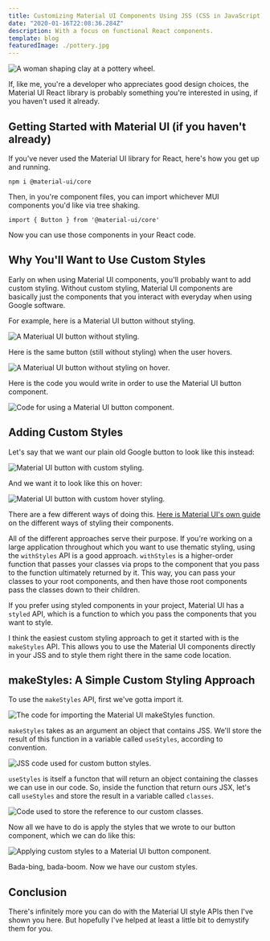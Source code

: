 ```yaml
---
title: Customizing Material UI Components Using JSS (CSS in JavaScript)
date: "2020-01-16T22:08:36.284Z"
description: With a focus on functional React components.
template: blog
featuredImage: ./pottery.jpg
---
```


![A woman shaping clay at a pottery wheel.](./pottery.jpg)

If, like me, you're a developer who appreciates good design choices, the Material UI React library is probably something you're interested in using, if you haven't used it already.

## Getting Started with Material UI (if you haven't already)

If you've never used the Material UI library for React, here's how you get up and running.

`npm i @material-ui/core`

Then, in you're component files, you can import whichever MUI components you'd like via tree shaking.

`import { Button } from '@material-ui/core'`

Now you can use those components in your React code.

## Why You'll Want to Use Custom Styles

Early on when using Material UI components, you'll probably want to add custom styling. Without custom styling, Material UI components are basically just the components that you interact with everyday when using Google software.

For example, here is a Material UI button without styling.

![A Materiual UI button without styling.](./button1.png)

Here is the same button (still without styling) when the user hovers.

![A Materiual UI button without styling on hover.](./button4.png)

Here is the code you would write in order to use the Material UI button component.

![Code for using a Material UI button component.](./mui1.png)

## Adding Custom Styles

Let's say that we want our plain old Google button to look like this instead:

![Material UI button with custom styling.](./button2.png)

And we want it to look like this on hover:

![Material UI button with custom hover styling.](./button3.png)

There are a few different ways of doing this. [Here is Material UI's own guide](https://material-ui.com/styles/basics/) on the different ways of styling their components.

All of the different approaches serve their purpose. If you're working on a large application throughout which you want to use thematic styling, using the `withStyles` API is a good approach. `withStyles` is a higher-order function that passes your classes via props to the component that you pass to the function ultimately returned by it. This way, you can pass your classes to your root components, and then have those root components pass the classes down to their children. 

If you prefer using styled components in your project, Material UI has a `styled` API, which is a function to which you pass the components that you want to style.

I think the easiest custom styling approach to get it started with is the `makeStyles` API. This allows you to use the Material UI components directly in your JSS and to style them right there in the same code location. 

## makeStyles: A Simple Custom Styling Approach

To use the `makeStyles` API, first we've gotta import it.

![The code for importing the Material UI makeStyles function.](./mui2.png)

`makeStyles` takes as an argument an object that contains JSS. We'll store the result of this function in a variable called `useStyles`, according to convention.

![JSS code used for custom button styles.](./mui3.png)

`useStyles` is itself a functon that will return an object containing the classes we can use in our code. So, inside the function that return ours JSX, let's call `useStyles` and store the result in a variable called `classes`.

![Code used to store the reference to our custom classes.](./mui4.png)

Now all we have to do is apply the styles that we wrote to our button component, which we can do like this:

![Applying custom styles to a Material UI button component.](./mui5.png)

Bada-bing, bada-boom. Now we have our custom styles.

## Conclusion

There's infinitely more you can do with the Material UI style APIs then I've shown you here. But hopefully I've helped at least a little bit to demystify them for you.